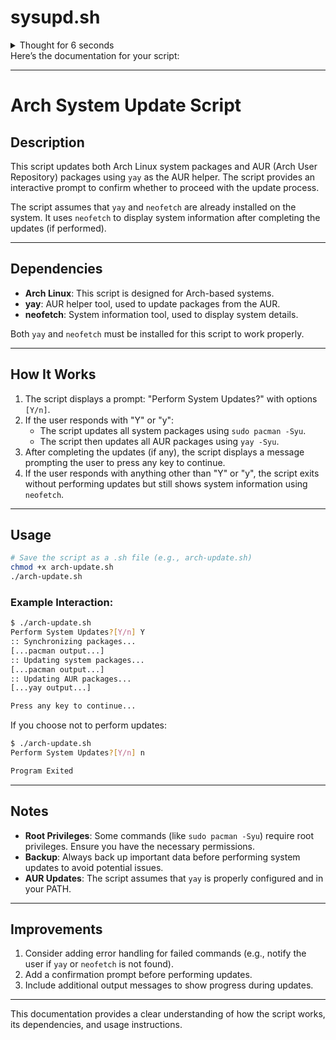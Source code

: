 # sysupd.sh
<details type="reasoning" done="true" duration="6">
<summary>Thought for 6 seconds</summary>
> Okay, so the user has provided a bash script that updates Arch packages and AUR packages using yay. They want documentation for this script, which makes sense because when you write scripts, especially ones that perform system operations, it's important to have clear documentation for users.
> 
> First, I need to understand what the script does. It starts with a greeting asking if they want to perform system updates. Then, based on the user's input (Y or y), it runs `sudo pacman -Syu` to update system packages and `yay -Syu` to update AUR packages. If the user doesn't agree, it just shows system info using neofetch.
> 
> I realize that the script assumes yay and neofetch are already installed, as mentioned in the previous conversation. So, I should note that these dependencies must be present for the script to work.
> 
> The user might want others to use this script without confusion, so clear instructions on how to run it and what each part does would be helpful. Also, including an example usage could make it easier for users to understand.
> 
> I should also think about best practices: maybe suggesting backing up before updating, as updates can sometimes cause issues. Adding notes on permissions might help users avoid errors if they forget sudo.
> 
> In the documentation, I'll structure it with sections like Description, Dependencies, How It Works, Usage, Notes, and Examples. This makes it organized and easy to follow.
> 
> I wonder if there are any potential improvements to suggest, like adding error handling or more informative messages. Including these could make the script more robust, so mentioning them in the documentation is useful for future reference.
> 
> Overall, the goal is to create a comprehensive yet concise documentation that covers all necessary aspects of the script, ensuring users can run it smoothly and understand its functionality.
</details>
Here’s the documentation for your script:

---

# Arch System Update Script

## Description

This script updates both Arch Linux system packages and AUR (Arch User Repository) packages using `yay` as the AUR helper. The script provides an interactive prompt to confirm whether to proceed with the update process.

The script assumes that `yay` and `neofetch` are already installed on the system. It uses `neofetch` to display system information after completing the updates (if performed).

---

## Dependencies

- **Arch Linux**: This script is designed for Arch-based systems.
- **yay**: AUR helper tool, used to update packages from the AUR.
- **neofetch**: System information tool, used to display system details.

Both `yay` and `neofetch` must be installed for this script to work properly.

---

## How It Works

1. The script displays a prompt: "Perform System Updates?" with options `[Y/n]`.
2. If the user responds with "Y" or "y":
   - The script updates all system packages using `sudo pacman -Syu`.
   - The script then updates all AUR packages using `yay -Syu`.
3. After completing the updates (if any), the script displays a message prompting the user to press any key to continue.
4. If the user responds with anything other than "Y" or "y", the script exits without performing updates but still shows system information using `neofetch`.

---

## Usage

```bash
# Save the script as a .sh file (e.g., arch-update.sh)
chmod +x arch-update.sh
./arch-update.sh
```

### Example Interaction:

```bash
$ ./arch-update.sh
Perform System Updates?[Y/n] Y
:: Synchronizing packages...
[...pacman output...]
:: Updating system packages...
[...pacman output...]
:: Updating AUR packages...
[...yay output...]

Press any key to continue...
```

If you choose not to perform updates:

```bash
$ ./arch-update.sh
Perform System Updates?[Y/n] n

Program Exited
```

---

## Notes

- **Root Privileges**: Some commands (like `sudo pacman -Syu`) require root privileges. Ensure you have the necessary permissions.
- **Backup**: Always back up important data before performing system updates to avoid potential issues.
- **AUR Updates**: The script assumes that `yay` is properly configured and in your PATH.

---

## Improvements

1. Consider adding error handling for failed commands (e.g., notify the user if `yay` or `neofetch` is not found).
2. Add a confirmation prompt before performing updates.
3. Include additional output messages to show progress during updates.

---

This documentation provides a clear understanding of how the script works, its dependencies, and usage instructions.
